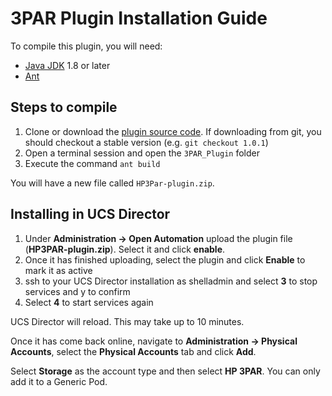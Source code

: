 # 3PAR Plugin Installation Guide
To compile this plugin, you will need:

* [Java JDK](https://www.oracle.com/technetwork/java/javase/downloads) 1.8 or later
* [Ant](https://ant.apache.org/)

## Steps to compile
1. Clone or download the [plugin source code](https://github.com/CiscoUKIDCDev/HP3ParPlugin/releases). If downloading from git, you should checkout a stable version (e.g. ```git checkout 1.0.1```)
2. Open a terminal session and open the ```3PAR_Plugin``` folder
3. Execute the command ```ant build```

You will have a new file called ```HP3Par-plugin.zip```.

## Installing in UCS Director
1. Under **Administration -> Open Automation** upload the plugin file (**HP3PAR-plugin.zip**). Select it and click **enable**.
2. Once it has finished uploading, select the plugin and click **Enable** to mark it as active
3. ssh to your UCS Director installation as shelladmin and select **3** to stop services and y to confirm
4. Select **4** to start services again

UCS Director will reload. This may take up to 10 minutes.

Once it has come back online, navigate to **Administration -> Physical Accounts**, select the **Physical Accounts** tab and click **Add**.

Select **Storage** as the account type and then select **HP 3PAR**. You can only add it to a Generic Pod.
